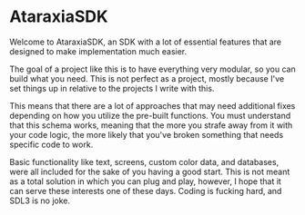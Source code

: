 #  AtaraxiaSDK
Welcome to AtaraxiaSDK, an SDK with a lot of essential features that are designed to make implementation much easier.

The goal of a project like this is to have everything very modular, so you can build what you need. This is not perfect
as a project, mostly because I've set things up in relative to the projects I write with this.

This means that there are a lot of approaches that may need additional fixes depending on how you utilize the pre-built
functions. You must understand that this schema works, meaning that the more you strafe away from it with your code
logic, the more likely that you've broken something that needs specific code to work.

Basic functionality like text, screens, custom color data, and databases, were all included for the sake of you having a good start.
This is not meant as a total solution in which you can plug and play, however, I hope that it can serve these interests one of these days.
Coding is fucking hard, and SDL3 is no joke. 
